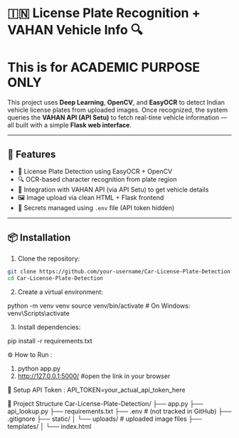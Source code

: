 # 🇮🇳 License Plate Recognition + VAHAN Vehicle Info 🔍
# This is for ACADEMIC PURPOSE ONLY 
This project uses **Deep Learning**, **OpenCV**, and **EasyOCR** to detect Indian vehicle license plates from uploaded images. Once recognized, the system queries the **VAHAN API (API Setu)** to fetch real-time vehicle information — all built with a simple **Flask web interface**.

---

## 🚀 Features

- 🎯 License Plate Detection using EasyOCR + OpenCV
- 🔍 OCR-based character recognition from plate region
- 📡 Integration with VAHAN API (via API Setu) to get vehicle details
- 🖼️ Image upload via clean HTML + Flask frontend
- 🔐 Secrets managed using `.env` file (API token hidden)

---

## 📦 Installation

1. Clone the repository:

```bash
git clone https://github.com/your-username/Car-License-Plate-Detection.git
cd Car-License-Plate-Detection
```
2. Create a virtual environment:

python -m venv venv
source venv/bin/activate  # On Windows: venv\Scripts\activate

3. Install dependencies:

pip install -r requirements.txt

⚙️ How to Run :

1. python app.py
2. http://127.0.0.1:5000/ #open the link in your browser

🔑 Setup API Token :
API_TOKEN=your_actual_api_token_here

📁 Project Structure
Car-License-Plate-Detection/
├── app.py
├── api_lookup.py
├── requirements.txt
├── .env               # (not tracked in GitHub)
├── .gitignore
├── static/
│   └── uploads/       # uploaded image files
├── templates/
│   └── index.html  
